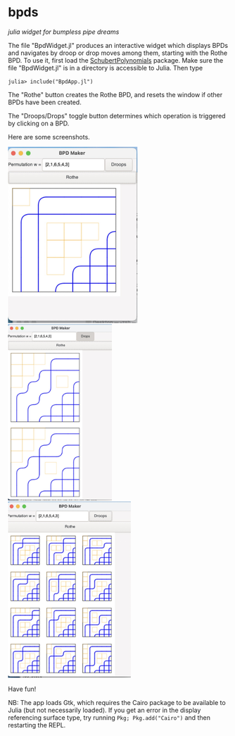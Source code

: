 # bpds
*julia widget for bumpless pipe dreams*


The file "BpdWidget.jl" produces an interactive widget which displays BPDs and navigates by droop or drop moves among them, starting with the Rothe BPD.  To use it, first load the [SchubertPolynomials](https://github.com/pseudoeffective/SchubertPolynomials.jl) package.  Make sure the file "BpdWidget.jl" is in a directory is accessible to Julia.  Then type
```julia-repl
julia> include("BpdApp.jl")
```

The "Rothe" button creates the Rothe BPD, and resets the window if other BPDs have been created.

The "Droops/Drops" toggle button determines which operation is triggered by clicking on a BPD.

Here are some screenshots.

<img src="https://github.com/pseudoeffective/bpds/blob/main/Rothe.jpg" height="400">
<img src="https://github.com/pseudoeffective/bpds/blob/main/Drops.jpg" height="400">
<img src="https://github.com/pseudoeffective/bpds/blob/main/Droops.jpg" height="400">

Have fun!

NB: The app loads Gtk, which requires the Cairo package to be available to Julia (but not necessarily loaded).  If you get an error in the display referencing surface type, try running ```Pkg; Pkg.add("Cairo")``` and then restarting the REPL.

